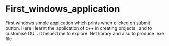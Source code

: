 # First_windows_application
First windows simple application which prints  when clicked on submit button. Here I learnt the application of c++ in creating projects , and to customise GUI . It helped me to explore .Net library and also to produce .exe file
